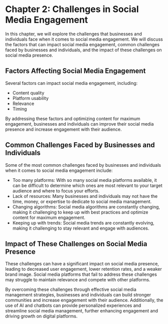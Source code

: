 Chapter 2: Challenges in Social Media Engagement
================================================

In this chapter, we will explore the challenges that businesses and individuals face when it comes to social media engagement. We will discuss the factors that can impact social media engagement, common challenges faced by businesses and individuals, and the impact of these challenges on social media presence.

Factors Affecting Social Media Engagement
-----------------------------------------

Several factors can impact social media engagement, including:

* Content quality
* Platform usability
* Relevance
* Timing

By addressing these factors and optimizing content for maximum engagement, businesses and individuals can improve their social media presence and increase engagement with their audience.

Common Challenges Faced by Businesses and Individuals
-----------------------------------------------------

Some of the most common challenges faced by businesses and individuals when it comes to social media engagement include:

* Too many platforms: With so many social media platforms available, it can be difficult to determine which ones are most relevant to your target audience and where to focus your efforts.
* Lack of resources: Many businesses and individuals may not have the time, money, or expertise to dedicate to social media management.
* Changing algorithms: Social media algorithms are constantly changing, making it challenging to keep up with best practices and optimize content for maximum engagement.
* Keeping up with trends: Social media trends are constantly evolving, making it challenging to stay relevant and engage with audiences.

Impact of These Challenges on Social Media Presence
---------------------------------------------------

These challenges can have a significant impact on social media presence, leading to decreased user engagement, lower retention rates, and a weaker brand image. Social media platforms that fail to address these challenges may struggle to maintain relevance and compete with other platforms.

By overcoming these challenges through effective social media management strategies, businesses and individuals can build stronger communities and increase engagement with their audience. Additionally, the use of AI and chatbots can provide personalized experiences and streamline social media management, further enhancing engagement and driving growth on digital platforms.
